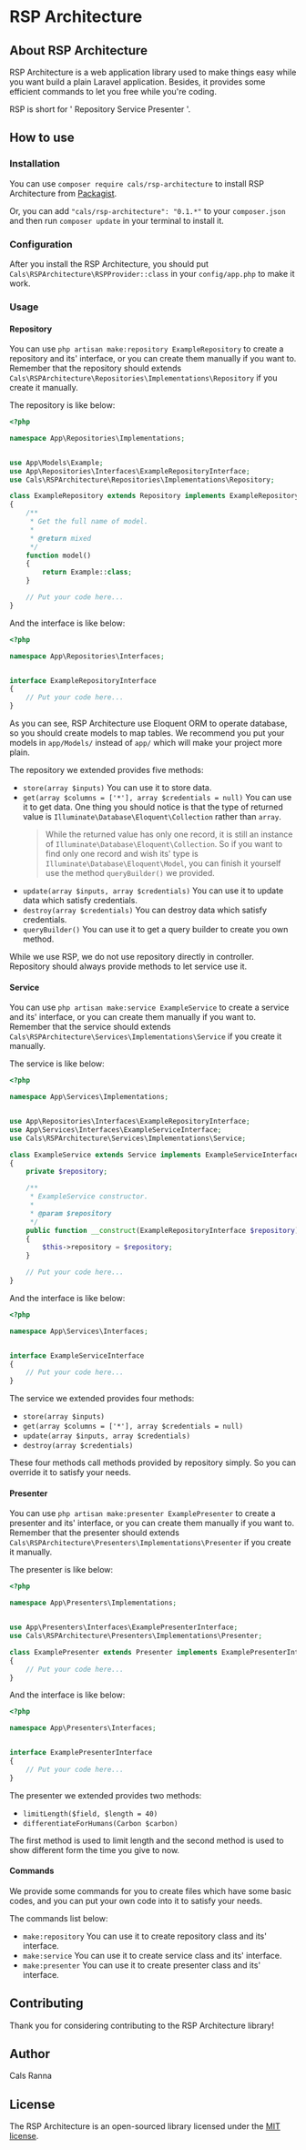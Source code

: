 # RSP Architecture

## About RSP Architecture

RSP Architecture is a web application library used to make things easy while you want build a plain Laravel application. Besides, it provides some efficient commands to let you free while you're coding.

RSP is short for ' Repository Service Presenter '.

## How to use

### Installation

You can use `composer require cals/rsp-architecture` to install RSP Architecture from [Packagist](https://packagist.org).

Or, you can add `"cals/rsp-architecture": "0.1.*"` to your `composer.json` and then run `composer update` in your terminal to install it.

### Configuration

After you install the RSP Architecture, you should put `Cals\RSPArchitecture\RSPProvider::class` in your `config/app.php` to make it work.

### Usage

#### Repository

You can use `php artisan make:repository ExampleRepository` to create a repository and its' interface, or you can create them manually if you want to. Remember that the repository should extends `Cals\RSPArchitecture\Repositories\Implementations\Repository` if you create it manually.

The repository is like below:

```php
<?php

namespace App\Repositories\Implementations;


use App\Models\Example;
use App\Repositories\Interfaces\ExampleRepositoryInterface;
use Cals\RSPArchitecture\Repositories\Implementations\Repository;

class ExampleRepository extends Repository implements ExampleRepositoryInterface
{
    /**
     * Get the full name of model.
     * 
     * @return mixed
     */
    function model()
    {
        return Example::class;
    }

    // Put your code here...
}

```

And the interface is like below:

```php
<?php

namespace App\Repositories\Interfaces;


interface ExampleRepositoryInterface
{
    // Put your code here...
}

```

As you can see, RSP Architecture use Eloquent ORM to operate database, so you should create models to map tables. We recommend you put your models in `app/Models/` instead of `app/` which will make your project more plain.

The repository we extended provides five methods:

* `store(array $inputs)` You can use it to store data.
* `get(array $columns = ['*'], array $credentials = null)` You can use it to get data. One thing you should notice is that the type of returned value is `Illuminate\Database\Eloquent\Collection` rather than `array`.
  > While the returned value has only one record, it is still an instance of `Illuminate\Database\Eloquent\Collection`. So if you want to find only one record and wish its' type is `Illuminate\Database\Eloquent\Model`, you can finish it yourself use the method `queryBuilder()` we provided.
* `update(array $inputs, array $credentials)` You can use it to update data which satisfy credentials.
* `destroy(array $credentials)` You can destroy data which satisfy credentials.
* `queryBuilder()` You can use it to get a query builder to create you own method.

While we use RSP, we do not use repository directly in controller. Repository should always provide methods to let service use it.

#### Service

You can use `php artisan make:service ExampleService` to create a service and its' interface, or you can create them manually if you want to. Remember that the service should extends `Cals\RSPArchitecture\Services\Implementations\Service` if you create it manually.

The service is like below:

```php
<?php

namespace App\Services\Implementations;


use App\Repositories\Interfaces\ExampleRepositoryInterface;
use App\Services\Interfaces\ExampleServiceInterface;
use Cals\RSPArchitecture\Services\Implementations\Service;

class ExampleService extends Service implements ExampleServiceInterface
{
    private $repository;

    /**
     * ExampleService constructor.
     * 
     * @param $repository
     */
    public function __construct(ExampleRepositoryInterface $repository)
    {
        $this->repository = $repository;
    }

    // Put your code here...
}

```

And the interface is like below:

```php
<?php

namespace App\Services\Interfaces;


interface ExampleServiceInterface
{
    // Put your code here...
}

```

The service we extended provides four methods:

* `store(array $inputs)`
* `get(array $columns = ['*'], array $credentials = null)`
* `update(array $inputs, array $credentials)`
* `destroy(array $credentials)`

These four methods call methods provided by repository simply. So you can override it to satisfy your needs.

#### Presenter

You can use `php artisan make:presenter ExamplePresenter` to create a presenter and its' interface, or you can create them manually if you want to. Remember that the presenter should extends `Cals\RSPArchitecture\Presenters\Implementations\Presenter` if you create it manually.

The presenter is like below:

```php
<?php

namespace App\Presenters\Implementations;


use App\Presenters\Interfaces\ExamplePresenterInterface;
use Cals\RSPArchitecture\Presenters\Implementations\Presenter;

class ExamplePresenter extends Presenter implements ExamplePresenterInterface
{
    // Put your code here...
}

```

And the interface is like below:

```php
<?php

namespace App\Presenters\Interfaces;


interface ExamplePresenterInterface
{
    // Put your code here...
}

```

The presenter we extended provides two methods:

* `limitLength($field, $length = 40)`
* `differentiateForHumans(Carbon $carbon)`

The first method is used to limit length and the second method is used to show different form the time you give to now.

#### Commands

We provide some commands for you to create files which have some basic codes, and you can put your own code into it to satisfy your needs.

The commands list below:

* `make:repository` You can use it to create repository class and its' interface.
* `make:service` You can use it to create service class and its' interface.
* `make:presenter` You can use it to create presenter class and its' interface.

## Contributing

Thank you for considering contributing to the RSP Architecture library!

## Author

Cals Ranna

## License

The RSP Architecture is an open-sourced library licensed under the [MIT license](http://opensource.org/licenses/MIT).
